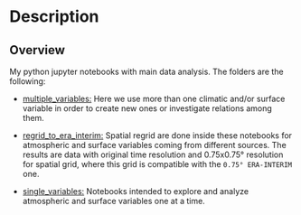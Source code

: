 # Description

## Overview

My python jupyter notebooks with main data analysis. The folders are the following:

- [multiple_variables:](./multiple_variables) Here we use more than one climatic and/or surface variable in order to create new ones or investigate relations among them. 

- [regrid_to_era_interim:](./regrid_to_era_interim) Spatial regrid are done inside these notebooks for atmospheric and surface variables coming from different sources. The results are data with original time resolution and 0.75x0.75° resolution for spatial grid, where this grid is compatible with the `0.75° ERA-INTERIM` one.

- [single_variables:](./single_variables) Notebooks intended to explore and analyze atmospheric and surface variables one at a time. 